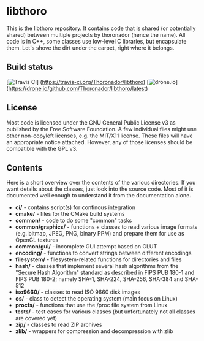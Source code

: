 # libthoro

This is the libthoro repository.
It contains code that is shared (or potentially shared) between multiple
projects by thoronador (hence the name). All code is in C++, some classes use
low-level C libraries, but encapsulate them. Let's shove the dirt under the
carpet, right where it belongs.

## Build status

[![Travis CI](https://travis-ci.org/Thoronador/libthoro.svg?branch=master)]
(https://travis-ci.org/Thoronador/libthoro)
[![drone.io](https://drone.io/github.com/Thoronador/libthoro/status.png)]
(https://drone.io/github.com/Thoronador/libthoro/latest)

## License

Most code is licensed under the GNU General Public License v3 as published by
the Free Software Foundation. A few individual files might use other
non-copyleft licenses, e.g. the MIT/X11 license. These files will have an
appropriate notice attached. However, any of those licenses should be
compatible with the GPL v3.

## Contents

Here is a short overview over the contents of the various directories. If you
want details about the classes, just look into the source code. Most of it is
documented well enough to understand it from the documentation alone.

* **ci/** - contains script(s) for continous integration
* **cmake/** - files for the CMake build systems
* **common/** - code to do some "common" tasks
* **common/graphics/** - functions + classes to read various image formats
  (e.g. bitmap, JPEG, PNG, binary PPM) and prepare them for use as OpenGL
  textures
* **common/gui/** - incomplete GUI attempt based on GLUT
* **encoding/** - functions to convert strings between different encodings
* **filesystem/** - filesystem-related functions for directories and files
* **hash/** - classes that implement several hash algorithms from the "Secure
  Hash Algorithm" standard as described in FIPS PUB 180-1 and FIPS PUB 180-2;
  namely SHA-1, SHA-224, SHA-256, SHA-384 and SHA-512
* **iso9660/** - classes to read ISO 9660 disk images
* **os/** - class to detect the operating system (main focus on Linux)
* **procfs/** - functions that use the /proc file system from Linux
* **tests/** - test cases for various classes (but unfortunately not all
  classes are covered yet)
* **zip/** - classes to read ZIP archives
* **zlib/** - wrappers for compression and decompression with zlib
